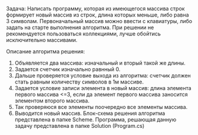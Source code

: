 Задача: Написать программу, которая из имеющегося массива строк формирует новый массив из строк, длина которых меньше, либо равна 3 символам. Первоначальный массив можно ввести с клавиатуры, либо задать на старте выполнения алгоритма. При решении не рекомендуется пользоваться коллекциями, лучше обойтись исключительно массивами.

Описание алгоритма решения:
1. Объявляется два массива: изначальный и вторый такой же длины.
2. Задается счетчик изначально равнный 0.
3. Дальше проверяется условие выхода из алгоритма: счетчик должен стать равным количеству символов в 1м массиве.
4. Задается условие записи элемента в новый массив: длина элемента первого массива <=3, если да элемент первого массива заносится элементом второго массива.
5. Так проверяюся все элементы поочередно все элементы массива.
6. Выводится новый массив.
Блок-схема решения алгоритма представлена в папке Schemе.
Программа, решающая данную задачу представлена в папке Solution (Program.cs)